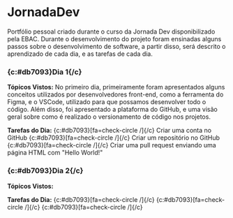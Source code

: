 # JornadaDev
Portfólio pessoal criado durante o curso da Jornada Dev disponibilizado pela EBAC. Durante o desenvolvimento do projeto foram ensinadas alguns passos sobre o desenvolvimento de software, a partir disso, será descrito o aprendizado de cada dia, e as tarefas de cada dia.

### {c:#db7093}Dia 1{/c}

**Tópicos Vistos:**
No primeiro dia, primeiramente foram apresentados alguns conceitos utilizados por desenvolvedores front-end, como a ferramenta do Figma, e o VSCode, utilizado para que possamos desenvolver todo o código. Além disso, foi apresentado a plataforma do GitHub, e uma visão geral sobre como é realizado o versionamento de código nos projetos.

**Tarefas do Dia:**
{c:#db7093}[fa=check-circle /]{/c}  Criar uma conta no GitHub
{c:#db7093}[fa=check-circle /]{/c}  Criar um repositório no GitHub
{c:#db7093}[fa=check-circle /]{/c}  Criar uma pull request enviando uma página HTML com "Hello World!"

### {c:#db7093}Dia 2{/c}

**Tópicos Vistos:**

**Tarefas do Dia:**
{c:#db7093}[fa=check-circle /]{/c} 
{c:#db7093}[fa=check-circle /]{/c} 
{c:#db7093}[fa=check-circle /]{/c} 